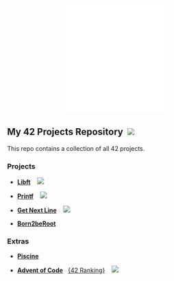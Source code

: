 <div align=center>
  <img src="https://github.com/Jorge-lopz/42/blob/main/42.svg" width=250>
</div>

## My 42 Projects Repository &nbsp;<img src="https://visitor-badge.laobi.icu/badge?page_id=jorge-lopz.42">

This repo contains a collection of all 42 projects.

### Projects

- **[Libft](https://github.com/Jorge-lopz/42/tree/main/Libft)** &nbsp;&nbsp;&nbsp;<img src="https://wakatime.com/badge/user/43299b95-37b5-4319-89dd-7bbef7fb1dcb/project/df9d3b5f-33e7-4199-9b15-4235b40e79c3.svg" width=142>

- **[Printf](https://github.com/Jorge-lopz/42/tree/main/printf)** &nbsp;&nbsp;&nbsp;<img src="https://wakatime.com/badge/user/43299b95-37b5-4319-89dd-7bbef7fb1dcb/project/91656e0a-dfca-4783-b9d9-72678f17ab59.svg" width=142>

- **[Get Next Line](https://github.com/Jorge-lopz/42/tree/main/get_next_line)** &nbsp;&nbsp;&nbsp;<img src="https://wakatime.com/badge/user/43299b95-37b5-4319-89dd-7bbef7fb1dcb/project/67cb765b-bb5c-423d-8d44-35cae21c7b59.svg" width=150>

- **[Born2beRoot](https://github.com/Jorge-lopz/42/tree/main/born2beroot)**

### Extras

- **[Piscine](https://github.com/Jorge-lopz/42/tree/main/Piscine)**

- **[Advent of Code](https://github.com/Jorge-lopz/Advent-of-Code)**&nbsp;&nbsp; [{42 Ranking}](https://aoc.42barcelona.com/ranking/es) &nbsp;&nbsp;&nbsp;<img src="https://wakatime.com/badge/user/43299b95-37b5-4319-89dd-7bbef7fb1dcb/project/c77ce4ac-84ce-43b9-820f-53cdb6302e3b.svg" width=140>
